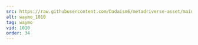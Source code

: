 ```yaml
---
src: https://raw.githubusercontent.com/Dadaism6/metadriverse-asset/main/script-waymo-output-newcompressed/waymo_1010.mp4
alt: waymo_1010
tag: waymo
vid: 1010
order: 34
---
```

